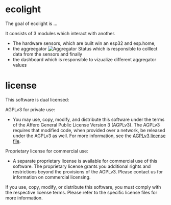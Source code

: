 # ecolight

The goal of ecolight is ...

It consists of 3 modules which interact with another.

* The hardware sensors, which are built win an esp32 and esp.home, 
* the aggreegator ![Aggregator Status](https://github.com/bytebang/ecolight/actions/workflows/aggregator.yml/badge.svg) which is responsible to colllect data from the sensors and finally
* the dashboard which is responsible to vizualize different aggregator values

# license 

This software is dual licensed:

AGPLv3 for private use:
- You may use, copy, modify, and distribute this software under the terms of the Affero General Public License Version 3 (AGPLv3). The AGPLv3 requires that modified code, when provided over a network, be released under the AGPLv3 as well. For more information, see the [AGPLv3 license file](./LICENSE-AGPLv3.txt).

Proprietary license for commercial use:
- A separate proprietary license is available for commercial use of this software. The proprietary license grants you additional rights and restrictions beyond the provisions of the AGPLv3. Please contact us for information on commercial licensing.

If you use, copy, modify, or distribute this software, you must comply with the respective license terms. Please refer to the specific license files for more information.
